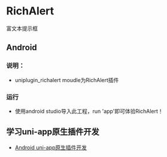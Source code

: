 # RichAlert
富文本提示框

## Android
### 说明：
 + uniplugin_richalert moudle为RichAlert插件
### 运行
 + 使用android studio导入此工程，run 'app'即可体验RichAlert！




## 学习uni-app原生插件开发
 + [Android uni-app原生插件开发](https://ask.dcloud.net.cn/article/35416)